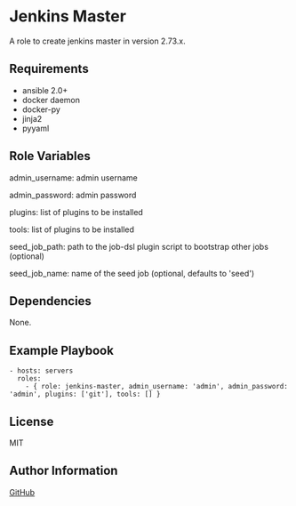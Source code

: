 Jenkins Master
=========

A role to create jenkins master in version 2.73.x.

Requirements
------------

* ansible 2.0+
* docker daemon
* docker-py
* jinja2
* pyyaml

Role Variables
--------------

admin_username: admin username

admin_password: admin password

plugins: list of plugins to be installed

tools: list of plugins to be installed

seed_job_path: path to the job-dsl plugin script to bootstrap other jobs (optional)

seed_job_name: name of the seed job (optional, defaults to 'seed')

Dependencies
------------

None.

Example Playbook
----------------

```
- hosts: servers
  roles:
    - { role: jenkins-master, admin_username: 'admin', admin_password: 'admin', plugins: ['git'], tools: [] }
```

License
-------

MIT

Author Information
------------------

[GitHub](https://github.com/mstream)
